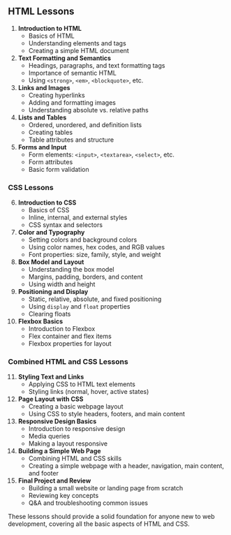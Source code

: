 ## HTML Lessons

1. **Introduction to HTML**
    *   Basics of HTML
    *   Understanding elements and tags
    *   Creating a simple HTML document
1. **Text Formatting and Semantics**    
    *   Headings, paragraphs, and text formatting tags
    *   Importance of semantic HTML
    *   Using `<strong>`, `<em>`, `<blockquote>`, etc.
1. **Links and Images**
    *   Creating hyperlinks
    *   Adding and formatting images
    *   Understanding absolute vs. relative paths
1. **Lists and Tables**
    *   Ordered, unordered, and definition lists
    *   Creating tables
    *   Table attributes and structure
1. **Forms and Input**
    *   Form elements: `<input>`, `<textarea>`, `<select>`, etc.
    *   Form attributes
    *   Basic form validation

### CSS Lessons

6. **Introduction to CSS**    
    *   Basics of CSS
    *   Inline, internal, and external styles
    *   CSS syntax and selectors
1. **Color and Typography**
    *   Setting colors and background colors
    *   Using color names, hex codes, and RGB values
    *   Font properties: size, family, style, and weight
1. **Box Model and Layout**
    *   Understanding the box model
    *   Margins, padding, borders, and content
    *   Using width and height
1. **Positioning and Display**
    *   Static, relative, absolute, and fixed positioning
    *   Using `display` and `float` properties
    *   Clearing floats
1. **Flexbox Basics**
    *   Introduction to Flexbox
    *   Flex container and flex items
    *   Flexbox properties for layout

### Combined HTML and CSS Lessons

11. **Styling Text and Links**
    *   Applying CSS to HTML text elements
    *   Styling links (normal, hover, active states)
1. **Page Layout with CSS**
    *   Creating a basic webpage layout
    *   Using CSS to style headers, footers, and main content
1. **Responsive Design Basics**
    *   Introduction to responsive design
    *   Media queries
    *   Making a layout responsive
1. **Building a Simple Web Page**
    *   Combining HTML and CSS skills
    *   Creating a simple webpage with a header, navigation, main content, and footer
1. **Final Project and Review**
    *   Building a small website or landing page from scratch
    *   Reviewing key concepts
    *   Q&A and troubleshooting common issues

These lessons should provide a solid foundation for anyone new to web development, covering all the basic aspects of HTML and CSS.